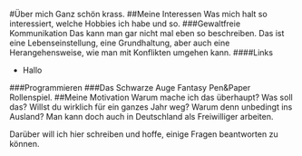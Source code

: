#Über mich
Ganz schön krass.
##Meine Interessen
Was mich halt so interessiert, welche Hobbies ich habe und so.
###Gewaltfreie Kommunikation
Das kann man gar nicht mal eben so beschreiben. Das ist eine Lebenseinstellung, eine Grundhaltung, aber auch eine Herangehensweise, wie man mit Konflikten umgehen kann.
####Links
* Hallo

###Programmieren
###Das Schwarze Auge
Fantasy Pen&Paper Rollenspiel.
##Meine Motivation
Warum mache ich das überhaupt? Was soll das? Willst du wirklich für ein ganzes Jahr weg? Warum denn unbedingt ins Ausland? Man kann doch auch in Deutschland als Freiwilliger arbeiten.


Darüber will ich hier schreiben und hoffe, einige Fragen beantworten zu können.